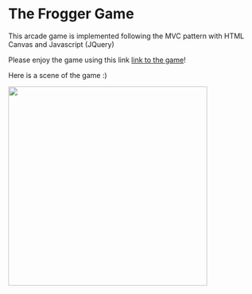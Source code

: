 # The Frogger Game

This arcade game is implemented following the MVC pattern with HTML Canvas and Javascript (JQuery)

Please enjoy the game using this link [link to the game](https://legacy.sharemygame.com/share/566621fb-9626-4109-bea5-bccb071d5857)!

Here is a scene of the game :)

<img src="https://boruitao.netlify.app/game/index.html" width="400" height="400">